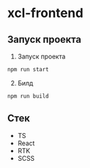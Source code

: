 # xcl-frontend

## Запуск проекта

1. Запуск проекта

```bash
npm run start
```

2. Билд

```bash
npm run build
```

## Стек

- TS
- React
- RTK
- SCSS
